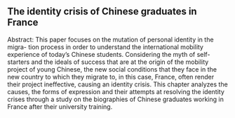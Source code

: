 
## The identity crisis of Chinese graduates in France

Abstract: This paper focuses on the mutation of personal identity in the migra-
tion process in order to understand the international mobility experience
of today’s Chinese students. Considering the myth of self-starters and the ideals
of success that are at the origin of the mobility project of young Chinese, the
new social conditions that they face in the new country to which they migrate
to, in this case, France, often render their project ineffective, causing an identity
crisis. This chapter analyzes the causes, the forms of expression and their
attempts at resolving the identity crises through a study on the biographies
of Chinese graduates working in France after their university training.
